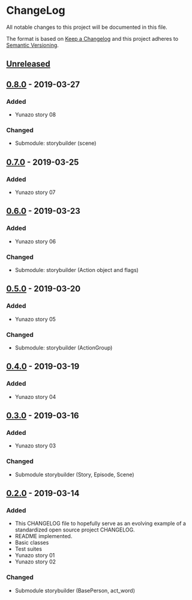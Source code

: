 # ChangeLog
All notable changes to this project will be documented in this file.

The format is based on [Keep a Changelog](http://keepachangelog.com/en/1.0.0/)
and this project adheres to [Semantic Versioning](http://semver.org/spec/v2.0.0.html).

## [Unreleased]

## [0.8.0] - 2019-03-27
### Added
- Yunazo story 08
### Changed
- Submodule: storybuilder (scene)

## [0.7.0] - 2019-03-25
### Added
- Yunazo story 07

## [0.6.0] - 2019-03-23
### Added
- Yunazo story 06
### Changed
- Submodule: storybuilder (Action object and flags)

## [0.5.0] - 2019-03-20
### Added
- Yunazo story 05
### Changed
- Submodule: storybuilder (ActionGroup)

## [0.4.0] - 2019-03-19
### Added
- Yunazo story 04

## [0.3.0] - 2019-03-16
### Added
- Yunazo story 03
### Changed
- Submodule storybuilder (Story, Episode, Scene)

## [0.2.0] - 2019-03-14
### Added
- This CHANGELOG file to hopefully serve as an evolving example of a standardized open source project CHANGELOG.
- README implemented.
- Basic classes
- Test suites
- Yunazo story 01
- Yunazo story 02
### Changed
- Submodule storybuilder (BasePerson, act_word)

[Unreleased]: https://github.com/nagisc007/prj_kakuyomu/compare/v0.8.0...HEAD
[0.8.0]: https://github.com/nagisc007/prj_kakuyomu/releases/v0.8.0
[0.7.0]: https://github.com/nagisc007/prj_kakuyomu/releases/v0.7.0
[0.6.0]: https://github.com/nagisc007/prj_kakuyomu/releases/v0.6.0
[0.5.0]: https://github.com/nagisc007/prj_kakuyomu/releases/v0.5.0
[0.4.0]: https://github.com/nagisc007/prj_kakuyomu/releases/v0.4.0
[0.3.0]: https://github.com/nagisc007/prj_kakuyomu/releases/v0.3.0
[0.2.0]: https://github.com/nagisc007/prj_kakuyomu/releases/v0.2.0
